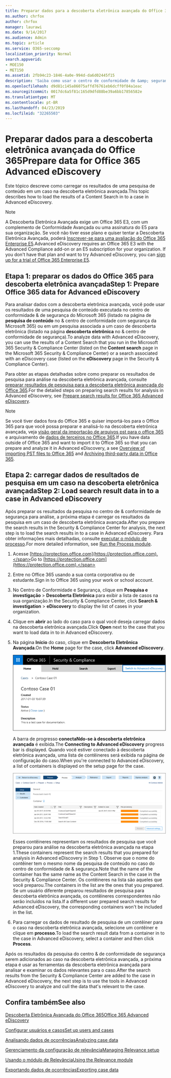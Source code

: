```yaml
---
title: Preparar dados para a descoberta eletrônica avançada do Office 365
ms.author: chrfox
author: chrfox
manager: laurawi
ms.date: 9/14/2017
ms.audience: Admin
ms.topic: article
ms.service: O365-seccomp
localization_priority: Normal
search.appverid:
- MOE150
- MET150
ms.assetid: 2fb94c23-1846-4a0e-994d-da6d02445f15
description: 'Saiba como usar o centro de conformidade de &amp; segurança do Microsoft 365 para preparar dados do Office 365 para análise com a descoberta eletrônica avançada do Office 365. '
ms.openlocfilehash: d9d81c145a86075affd76761eb6dcff0f84a1eac
ms.sourcegitcommit: 0017dc6a5f81c165d9dfd88be39a6bb17856582e
ms.translationtype: MT
ms.contentlocale: pt-BR
ms.lasthandoff: 04/23/2019
ms.locfileid: "32265503"
---
```

# <a name="prepare-data-for-office-365-advanced-ediscovery"></a><span data-ttu-id="1458e-103">Preparar dados para a descoberta eletrônica avançada do Office 365</span><span class="sxs-lookup"><span data-stu-id="1458e-103">Prepare data for Office 365 Advanced eDiscovery</span></span>

<span data-ttu-id="1458e-104">Este tópico descreve como carregar os resultados de uma pesquisa de conteúdo em um caso na descoberta eletrônica avançada.</span><span class="sxs-lookup"><span data-stu-id="1458e-104">This topic describes how to load the results of a Content Search in to a case in Advanced eDiscovery.</span></span> 
  
> [!NOTE]
> <span data-ttu-id="1458e-p101">A Descoberta Eletrônica Avançada exige um Office 365 E3, com um complemento de Conformidade Avançada ou uma assinatura do E5 para sua organização. Se você não tiver esse plano e quiser tentar a Descoberta Eletrônica Avançada, poderá [Inscrever-se para uma avaliação do Office 365 Enterprise E5](https://go.microsoft.com/fwlink/p/?LinkID=698279).</span><span class="sxs-lookup"><span data-stu-id="1458e-p101">Advanced eDiscovery requires an Office 365 E3 with the Advanced Compliance add-on or an E5 subscription for your organization. If you don't have that plan and want to try Advanced eDiscovery, you can [sign up for a trial of Office 365 Enterprise E5](https://go.microsoft.com/fwlink/p/?LinkID=698279).</span></span> 
  
## <a name="step-1-prepare-office-365-data-for-advanced-ediscovery"></a><span data-ttu-id="1458e-107">Etapa 1: preparar os dados do Office 365 para descoberta eletrônica avançada</span><span class="sxs-lookup"><span data-stu-id="1458e-107">Step 1: Prepare Office 365 data for Advanced eDiscovery</span></span>

<span data-ttu-id="1458e-108">Para analisar dados com a descoberta eletrônica avançada, você pode usar os resultados de uma pesquisa de conteúdo executada no centro de conformidade &amp; de segurança do Microsoft 365 (listado na página de **pesquisa de conteúdo** no &amp; centro de conformidade com segurança da Microsoft 365) ou em um pesquisa associada a um caso de descoberta eletrônica (listado na página **descoberta eletrônica** no &amp; centro de conformidade de segurança).</span><span class="sxs-lookup"><span data-stu-id="1458e-108">To analyze data with Advanced eDiscovery, you can use the results of a Content Search that you run in the Microsoft 365 Security &amp; Compliance Center (listed on the **Content search** page in the Microsoft 365 Security &amp; Compliance Center) or a search associated with an eDiscovery case (listed on the **eDiscovery** page in the Security &amp; Compliance Center).</span></span> 
  
<span data-ttu-id="1458e-109">Para obter as etapas detalhadas sobre como preparar os resultados de pesquisa para análise na descoberta eletrônica avançada, consulte [preparar resultados de pesquisa para a descoberta eletrônica avançada do Office 365](prepare-search-results-for-advanced-ediscovery.md).</span><span class="sxs-lookup"><span data-stu-id="1458e-109">For the detailed steps on preparing search results for analysis in Advanced eDiscovery, see [Prepare search results for Office 365 Advanced eDiscovery](prepare-search-results-for-advanced-ediscovery.md).</span></span>
  
> [!NOTE]
> <span data-ttu-id="1458e-110">Se você tiver dados fora do Office 365 e quiser importá-los para o Office 365 para que você possa preparar e analisá-lo na descoberta eletrônica avançada, veja [visão geral da importação de arquivos pst para o office 365](https://support.office.com/article/ba688e0a-0fcb-4bd7-8e57-2b669564ea84) e arquivamento de [dados de terceiros no Office 365](https://go.microsoft.com/fwlink/p/?linkid=716918).</span><span class="sxs-lookup"><span data-stu-id="1458e-110">If you have data outside of Office 365 and want to import it to Office 365 so that you can prepare and analyze it in Advanced eDiscovery, a see [Overview of importing PST files to Office 365](https://support.office.com/article/ba688e0a-0fcb-4bd7-8e57-2b669564ea84) and [Archiving third-party data in Office 365](https://go.microsoft.com/fwlink/p/?linkid=716918).</span></span> 
  
## <a name="step-2-load-search-result-data-in-to-a-case-in-advanced-ediscovery"></a><span data-ttu-id="1458e-111">Etapa 2: carregar dados de resultados de pesquisa em um caso na descoberta eletrônica avançada</span><span class="sxs-lookup"><span data-stu-id="1458e-111">Step 2: Load search result data in to a case in Advanced eDiscovery</span></span>

<span data-ttu-id="1458e-112">Após preparar os resultados da pesquisa no centro de &amp; conformidade de segurança para análise, a próxima etapa é carregar os resultados da pesquisa em um caso de descoberta eletrônica avançada.</span><span class="sxs-lookup"><span data-stu-id="1458e-112">After you prepare the search results in the Security &amp; Compliance Center for analysis, the next step is to load the search results in to a case in Advanced eDiscovery.</span></span> <span data-ttu-id="1458e-113">Para obter informações mais detalhadas, consulte [executar o módulo de processo](run-the-process-module-in-advanced-ediscovery.md).</span><span class="sxs-lookup"><span data-stu-id="1458e-113">For more detailed information, see [Run the Process module](run-the-process-module-in-advanced-ediscovery.md).</span></span>
  
1. <span data-ttu-id="1458e-114">Acesse [https://protection.office.com](https://protection.office.com).</span><span class="sxs-lookup"><span data-stu-id="1458e-114">Go to [https://protection.office.com](https://protection.office.com).</span></span>
    
2. <span data-ttu-id="1458e-115">Entre no Office 365 usando a sua conta corporativa ou de estudante.</span><span class="sxs-lookup"><span data-stu-id="1458e-115">Sign in to Office 365 using your work or school account.</span></span>
    
3. <span data-ttu-id="1458e-116">No Centro de Conformidade e Segurança, clique em **Pesquisa e investigação** \> **Descoberta Eletrônica** para exibir a lista de casos na sua organização.</span><span class="sxs-lookup"><span data-stu-id="1458e-116">In the Security &amp; Compliance Center, click **Search &amp; investigation** \> **eDiscovery** to display the list of cases in your organization.</span></span> 
    
4. <span data-ttu-id="1458e-117">Clique em **abrir** ao lado do caso para o qual você deseja carregar dados na descoberta eletrônica avançada.</span><span class="sxs-lookup"><span data-stu-id="1458e-117">Click **Open** next to the case that you want to load data in to in Advanced eDiscovery.</span></span> 
    
5. <span data-ttu-id="1458e-118">Na página **Início** do caso, clique em **Descoberta Eletrônica Avançada**.</span><span class="sxs-lookup"><span data-stu-id="1458e-118">On the **Home** page for the case, click **Advanced eDiscovery**.</span></span> 
    
    ![Clique em alternar para descoberta eletrônica avançada para abrir o caso na descoberta eletrônica avançada](media/8e34ba23-62e3-4e68-a530-b6ece39b54be.png)
  
    <span data-ttu-id="1458e-120">A barra de progresso **conectaNdo-se à descoberta eletrônica avançada** é exibida.</span><span class="sxs-lookup"><span data-stu-id="1458e-120">The **Connecting to Advanced eDiscovery** progress bar is displayed.</span></span> <span data-ttu-id="1458e-121">Quando você estiver conectado à descoberta eletrônica avançada, uma lista de contêineres será exibida na página de configuração do caso.</span><span class="sxs-lookup"><span data-stu-id="1458e-121">When you're connected to Advanced eDiscovery, a list of containers is displayed on the setup page for the case.</span></span> 
    
    ![O caso é exibido na descoberta eletrônica avançada](media/8036e152-70dc-4bb7-9379-61c1ed8326b4.png)
  
     <span data-ttu-id="1458e-123">Esses contêineres representam os resultados de pesquisa que você preparou para análise na descoberta eletrônica avançada na etapa 1.</span><span class="sxs-lookup"><span data-stu-id="1458e-123">These containers represent the search results that you prepared for analysis in Advanced eDiscovery in Step 1.</span></span> <span data-ttu-id="1458e-124">Observe que o nome do contêiner tem o mesmo nome da pesquisa de conteúdo no caso do centro de conformidade de &amp; segurança.</span><span class="sxs-lookup"><span data-stu-id="1458e-124">Note that the name of the container has the same name as the Content Search in the case in the Security &amp; Compliance Center.</span></span> <span data-ttu-id="1458e-125">Os contêineres na lista são aqueles que você preparou.</span><span class="sxs-lookup"><span data-stu-id="1458e-125">The containers in the list are the ones that you prepared.</span></span> <span data-ttu-id="1458e-126">Se um usuário diferente preparou resultados de pesquisa para descoberta eletrônica avançada, os contêineres correspondentes não serão incluídos na lista.</span><span class="sxs-lookup"><span data-stu-id="1458e-126">If a different user prepared search results for Advanced eDiscovery, the corresponding containers won't be included in the list.</span></span> 
    
6. <span data-ttu-id="1458e-127">Para carregar os dados de resultado de pesquisa de um contêiner para o caso na descoberta eletrônica avançada, selecione um contêiner e clique em **processo**.</span><span class="sxs-lookup"><span data-stu-id="1458e-127">To load the search result data from a container in to the case in Advanced eDiscovery, select a container and then click **Process**.</span></span>
    
<span data-ttu-id="1458e-128">Após os resultados da pesquisa do centro &amp; de conformidade de segurança serem adicionados ao caso na descoberta eletrônica avançada, a próxima etapa é usar as ferramentas da descoberta eletrônica avançada para analisar e examinar os dados relevantes para o caso.</span><span class="sxs-lookup"><span data-stu-id="1458e-128">After the search results from the Security &amp; Compliance Center are added to the case in Advanced eDiscovery, the next step is to use the tools in Advanced eDiscovery to analyze and cull the data that's relevant to the case.</span></span> 
  
## <a name="see-also"></a><span data-ttu-id="1458e-129">Confira também</span><span class="sxs-lookup"><span data-stu-id="1458e-129">See also</span></span>

[<span data-ttu-id="1458e-130">Descoberta Eletrônica Avançada do Office 365</span><span class="sxs-lookup"><span data-stu-id="1458e-130">Office 365 Advanced eDiscovery</span></span>](office-365-advanced-ediscovery.md)
  
[<span data-ttu-id="1458e-131">Configurar usuários e casos</span><span class="sxs-lookup"><span data-stu-id="1458e-131">Set up users and cases</span></span>](set-up-users-and-cases-in-advanced-ediscovery.md)
  
[<span data-ttu-id="1458e-132">Analisando dados de ocorrências</span><span class="sxs-lookup"><span data-stu-id="1458e-132">Analyzing case data</span></span>](analyze-case-data-with-advanced-ediscovery.md)
  
[<span data-ttu-id="1458e-133">Gerenciamento da configuração de relevância</span><span class="sxs-lookup"><span data-stu-id="1458e-133">Managing Relevance setup</span></span>](manage-relevance-setup-in-advanced-ediscovery.md)
  
[<span data-ttu-id="1458e-134">Usando o módulo de Relevância</span><span class="sxs-lookup"><span data-stu-id="1458e-134">Using the Relevance module</span></span>](use-relevance-in-advanced-ediscovery.md)
  
[<span data-ttu-id="1458e-135">Exportando dados de ocorrências</span><span class="sxs-lookup"><span data-stu-id="1458e-135">Exporting case data</span></span>](export-case-data-in-advanced-ediscovery.md)

